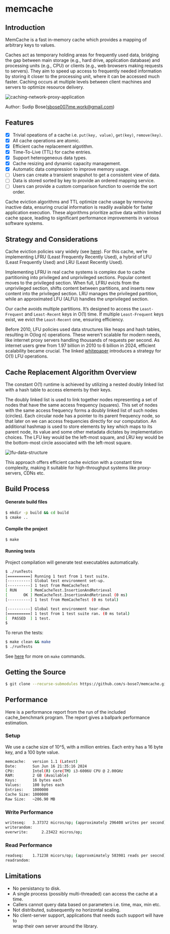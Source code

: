 # memcache

## Introduction
MemCache is a fast in-memory cache which provides a mapping of arbitrary keys to values.

Caches act as temporary holding areas for frequently used data, bridging the gap between main storage (e.g., hard drive, application database) and processing units (e.g., CPU) or clients (e.g., web browsers making requests to servers). They aim to speed up access to frequently needed information by storing it closer to the processing unit, where it can be accessed much faster. Caching occurs at multiple levels between client machines and servers to optimize resource delivery.

![caching-network-proxy-application](https://github.com/s-bose7/memcache/assets/69990740/04fda769-ddf6-437a-8a6e-290652ee2db5)

Author: Sudip Bose([sbose007ime.work@gmail.com](mailto:sbose007ime.work@gmail.com))

## Features
- [x] Trivial opeations of a cache i.e. `put(key, value)`, `get(key)`, `remove(key)`. 
- [x] All cache operations are atomic. 
- [x] Efficient cache replacement algotithm.   
- [x] Time-To-Live (TTL) for cache entries.
- [x] Support heterogeneous data types. 
- [x] Cache resizing and dynamic capacity management.
- [x] Automatic data compression to improve memory usage.
- [ ] Users can create a transient snapshot to get a consistent view of data.
- [ ] Data is stored sorted by key to provide an ordered mapping service. 
- [ ] Users can provide a custom comparison function to override the sort order.

Cache eviction algorithms and TTL optimize cache usage by removing inactive data, ensuring crucial information is readily available for faster application execution. These algorithms prioritize active data within limited cache space, leading to significant performance improvements in various software systems.

## Strategy and Considerations
Cache eviction policies vary widely (see [here](https://en.wikipedia.org/wiki/Cache_replacement_policies#Policies)). For this cache, we’re implementing LFRU (Least Frequently Recently Used), a hybrid of LFU (Least Frequently Used) and LRU (Least Recently Used).

Implementing LFRU in real cache systems is complex due to cache partitioning into privileged and unprivileged sections. Popular content moves to the privileged section. When full, LFRU evicts from the unprivileged section, shifts content between partitions, and inserts new content into the privileged section. LRU manages the privileged partition, while an approximated LFU (ALFU) handles the unprivileged section.

Our cache avoids multiple partitions. It’s designed to access the `Least-Frequent` and `Least-Recent` keys in O(1) time. If multiple `Least-Frequent` keys exist, we evict the `Least-Recent` one, ensuring efficiency.

Before 2010, LFU policies used data structures like heaps and hash tables, resulting in O(log n) operations. These weren't scalable for modern needs, like internet proxy servers handling thousands of requests per second. As internet users grew from 1.97 billion in 2010 to 6 billion in 2024, efficient scalability became crucial. The linked [whitepaper](http://dhruvbird.com/lfu.pdf) introduces a strategy for O(1) LFU operations.

## Cache Replacement Algorithm Overview

The constant O(1) runtime is achieved by utilizing a nested doubly linked list with a hash table to access elements by their keys.

The doubly linked list is used to link together nodes representing a set of nodes that have the same access frequency (squares). This set of nodes with the same access frequency forms a doubly linked list of such nodes (circles). Each circular node has a pointer to its parent frequency node, so that later on we can access frequencies directly for our computation. An additional hashmap is used to store elements by key which maps to its parent node, its value and some other metadata dictates by implementation choices. The LFU key would be the left-most square, and LRU key would be the bottom-most circle associated with the left-most square.

![lfu-data-structure](https://github.com/s-bose7/LFU-Cache/assets/69990740/5fcca4d4-e89d-4be3-9300-8aae715959c3)


This approach offers efficient cache eviction with a constant time complexity, making it suitable for high-throughput systems like proxy-servers, CDNs etc. 

## Build Process

#### Generate build files
```bash
$ mkdir -p build && cd build
$ cmake ..
```
#### Compile the project
```bash
$ make     
```
#### Running tests
Project compilation will generate test executables automatically.
```bash
$ ./runTests 
[==========] Running 1 test from 1 test suite.
[----------] Global test environment set-up.
[----------] 1 test from MemCacheTest
[ RUN      ] MemCacheTest.InsertionAndRetrieval
[       OK ] MemCacheTest.InsertionAndRetrieval (0 ms)
[----------] 1 test from MemCacheTest (0 ms total)

[----------] Global test environment tear-down
[==========] 1 test from 1 test suite ran. (0 ms total)
[  PASSED  ] 1 test.
$
```
To rerun the tests:
```bash
$ make clean && make 
$ ./runTests
```
See [here](https://www.gnu.org/software/make/manual/make.html#How-Make-Works) for more on `make` commands.

## Getting the Source
```bash
$ git clone --recurse-submodules https://github.com/s-bose7/memcache.git
```

## Performance
Here is a performance report from the run of the included cache_benchmark program. The report gives a ballpark performance estimation.

### Setup
We use a cache size of 10^5, with a million entries. Each entry has a 16 byte key, and a 100 byte value.

```bash
memcache:	version 1.1 (Latest)
Date:		Sun Jun 16 21:35:16 2024
CPU:		Intel(R) Core(TM) i3-6006U CPU @ 2.00GHz
RAM:		2 GB (Available)
Keys:		16 bytes each
Values:		100 bytes each
Entries:	1000000
Cache Size:	1000000
Raw Size:	~206.90 MB

```

### Write Performance

```bash
writeseq: 	3.37372 micros/op; (approximately 296408 writes per second)
writerandom: 	
overwrite:   	2.23422 micros/op;
```

### Read Performance
```bash
readseq: 	1.71238 micors/op; (approxmimately 583981 reads per seocnd)
readrandom: 	
```

## Limitations
- No persistancy to disk.
- A single process (possibly multi-threaded) can access the cache at a time.
- Callers cannot query data based on parameters i.e. time, max, min etc.
- Not distributed, subsequently no horizontal scaling.
- No client-server support, applications that needs such support will have to   
  wrap their own server around the library.
